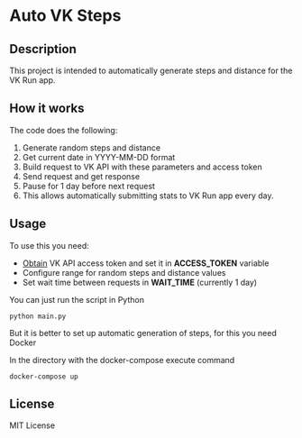 # Auto VK Steps

## Description

This project is intended to automatically generate steps and distance for the VK Run app.

## How it works

The code does the following:
1. Generate random steps and distance
2. Get current date in YYYY-MM-DD format
3. Build request to VK API with these parameters and access token
4. Send request and get response
5. Pause for 1 day before next request
6. This allows automatically submitting stats to VK Run app every day.

## Usage
To use this you need:

- [Obtain](https://vkhost.github.io/) VK API access token and set it in **ACCESS_TOKEN** variable 
- Configure range for random steps and distance values
- Set wait time between requests in **WAIT_TIME** (currently 1 day)

You can just run the script in Python
````
python main.py
````
But it is better to set up automatic generation of steps, for this you need Docker

In the directory with the docker-compose execute command
````
docker-compose up
````

## License

MIT License



